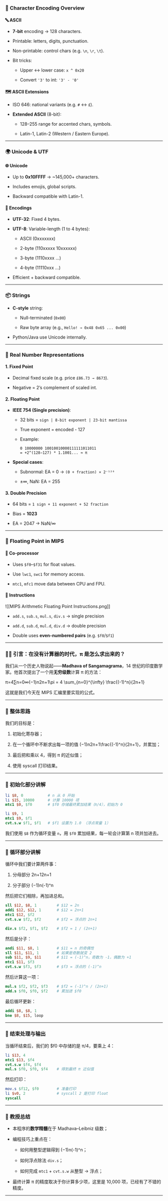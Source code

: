 ### 🧠 **Character Encoding Overview**

#### 🔤 **ASCII**

- **7-bit** encoding → 128 characters.
    
- Printable: letters, digits, punctuation.
    
- Non-printable: control chars (e.g. `\n`, `\r`, `\t`).
    
- Bit tricks:
    
    - Upper ↔ lower case: `x ^ 0x20`
        
    - Convert `'3'` to int: `'3' - '0'`
        

#### 🗺 **ASCII Extensions**

- ISO 646: national variants (e.g. `#` ↔ `£`).
    
- **Extended ASCII** (8-bit):
    
    - 128–255 range for accented chars, symbols.
        
    - Latin-1, Latin-2 (Western / Eastern Europe).
        

---

### 🌍 **Unicode & UTF**

#### 🌐 **Unicode**

- Up to **0x10FFFF** → ~145,000+ characters.
    
- Includes emojis, global scripts.
    
- Backward compatible with Latin-1.
    

#### 🔣 **Encodings**

- **UTF-32**: Fixed 4 bytes.
    
- **UTF-8**: Variable-length (1 to 4 bytes):
    
    - ASCII (0xxxxxxx)
        
    - 2-byte (110xxxxx 10xxxxxx)
        
    - 3-byte (1110xxxx ...)
        
    - 4-byte (11110xxx ...)
        
- Efficient + backward compatible.
    

---

### 📦 **Strings**

- **C-style** string:
    
    - Null-terminated (`0x00`)
        
    - Raw byte array (e.g., `Hello! → 0x48 0x65 ... 0x00`)
        
- Python/Java use Unicode internally.
    

---

### 🔢 **Real Number Representations**

#### 1. **Fixed Point**

- Decimal fixed scale (e.g. price `£86.73 → 8673`).
    
- Negative = 2’s complement of scaled int.
    

#### 2. **Floating Point**

- **IEEE 754 (Single precision)**:
    
    - 32 bits = `sign | 8-bit exponent | 23-bit mantissa`
        
    - True exponent = encoded - 127
        
    - Example:
        
        ```
        0 10000000 10010010000111111011011
        = +2^(128−127) * 1.1001... ≈ π
        ```
        
- **Special cases**:
    
    - Subnormal: EA = 0 → `(0 + fraction) × 2⁻¹²⁶`
        
    - ±∞, NaN: EA = 255
        

#### 3. **Double Precision**

- 64 bits = `1 sign + 11 exponent + 52 fraction`
    
- Bias = **1023**
    
- EA = 2047 → NaN/∞
    

---

### 🧮 **Floating Point in MIPS**

#### 🔧 Co-processor

- Uses `$f0`–`$f31` for float values.
    
- Use `lwc1`, `swc1` for memory access.
    
- `mtc1`, `mfc1` move data between CPU and FPU.
    

#### 🔁 Instructions

![[MIPS Arithmetic Floating Point Instructions.png]]

- `add.s`, `sub.s`, `mul.s`, `div.s` → single precision
    
- `add.d`, `sub.d`, `mul.d`, `div.d` → double precision
    
- Double uses **even-numbered pairs** (e.g. `$f0`/`$f1`)
    


---

### 👨‍🏫 引言：在没有计算器的时代，π 是怎么求出来的？

我们从一个历史人物说起——**Madhava of Sangamagrama**，14 世纪的印度数学家。他首次提出了一个用**无穷级数**计算 π 的方法：

π=4∑n=0∞(−1)n2n+1\pi = 4 \sum_{n=0}^{\infty} \frac{(-1)^n}{2n+1}

这就是我们今天在 MIPS 汇编里要实现的公式。

---

### 🧱 整体思路

我们的目标是：

1. 初始化寄存器；
    
2. 在一个循环中不断求出每一项的值 (−1)n2n+1\frac{(-1)^n}{2n+1}，并累加；
    
3. 最后把和乘以 4，得到 π 的近似值；
    
4. 使用 syscall 打印结果。
    

---

### 🔧 初始化部分讲解

```mips
li $8, 0           # n 从 0 开始
li $15, 10000      # 计算 10000 项
mtc1 $0, $f0       # $f0 存储最终累加结果（π/4），初始为 0

li $9, 1           
mtc1 $9, $f1       
cvt.s.w $f1, $f1   # $f1 设置为 1.0 （浮点常量 1）
```

我们使用 `$8` 作为循环变量 `n`，用 `$f0` 累加结果，每一轮会计算第 n 项并加进去。

---

### 🔁 循环部分讲解

循环中我们要计算两件事：

1. 分母部分 2n+12n+1
    
2. 分子部分 (−1)n(-1)^n
    

然后把它们相除，再加进总和。

```mips
sll $12, $8, 1         # $12 = 2n
addi $12, $12, 1       # $12 = 2n+1
mtc1 $12, $f2
cvt.s.w $f2, $f2       # $f2 = 浮点的 2n+1

div.s $f2, $f1, $f2    # $f2 = 1 / (2n+1)
```

然后是分子：

```mips
andi $11, $8, 1        # $11 = n 的奇偶性
sll $11, $11, 1        # 如果是奇数就变 2
sub $11, $9, $11       # $11 = (-1)^n，奇数为 -1，偶数为 +1
mtc1 $11, $f3
cvt.s.w $f3, $f3       # $f3 = 浮点的 (-1)^n
```

然后计算这一项：

```mips
mul.s $f2, $f2, $f3    # $f2 = (-1)^n / (2n+1)
add.s $f0, $f0, $f2    # 累加进 $f0
```

最后循环更新：

```mips
addi $8, $8, 1         
bne $8, $15, loop      
```

---

### 🧾 结束处理与输出

当循环结束后，我们的 $f0 中存储的是 π/4，要乘上 4：

```mips
li $13, 4
mtc1 $13, $f4
cvt.s.w $f4, $f4
mul.s $f0, $f0, $f4    # 得到最终 π 近似值
```

然后打印：

```mips
mov.s $f12, $f0        # 准备打印
li $v0, 2              # syscall 2 是打印 float
syscall
```

---

### 📌 教授总结

- 本程序的**数学精髓**在于 Madhava–Leibniz 级数；
    
- 编程技巧上重点在：
    
    - 如何用整型逻辑得到 (−1)n(-1)^n；
        
    - 如何浮点除法 `div.s`；
        
    - 如何完成 `mtc1` + `cvt.s.w` 从整型 → 浮点；
        
- 最终计算 π 的精度取决于你计算多少项，这里是 10,000 项，已经有了不错的精度。
    

---